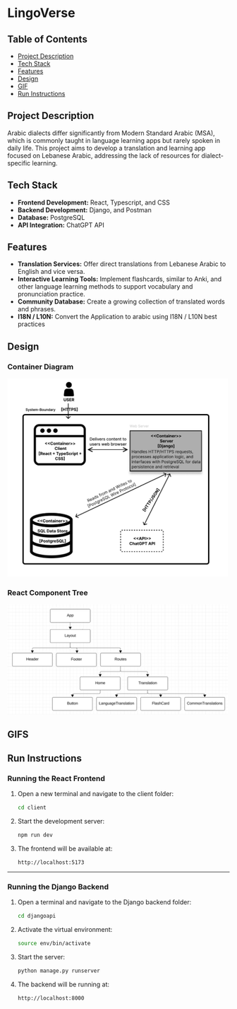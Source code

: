 # LingoVerse

## Table of Contents
- [Project Description](#project-description)
- [Tech Stack](#tech-stack)
- [Features](#features)
- [Design](#design)
- [GIF](#screenshots)
- [Run Instructions](#run-instructions)

## Project Description
Arabic dialects differ significantly from Modern Standard Arabic (MSA), which is commonly taught in language learning apps but rarely spoken in daily life. This project aims to develop a translation and learning app focused on Lebanese Arabic, addressing the lack of resources for dialect-specific learning.

## Tech Stack
- **Frontend Development:** React, Typescript, and CSS
- **Backend Development:** Django, and Postman
- **Database:** PostgreSQL 
- **API Integration:** ChatGPT API

## Features
- **Translation Services:** Offer direct translations from Lebanese Arabic to English and vice versa.
- **Interactive Learning Tools:** Implement flashcards, similar to Anki, and other language learning methods to support vocabulary and pronunciation practice.
- **Community Database:** Create a growing collection of translated words and phrases.
- **I18N / L10N:** Convert the Application to arabic using I18N / L10N best practices

## Design
### Container Diagram
<img src="./client/public/Container_Diagram.png" alt="Container Image" width="500"/>

### React Component Tree
<img src="./client/public/React_Component_Tree.png" alt="Container Image" width="500"/>

## GIFS


## Run Instructions
### **Running the React Frontend**

1. Open a new terminal and navigate to the client folder:
   ```bash
   cd client
   ```
2. Start the development server:
   ```bash
   npm run dev
   ```
3. The frontend will be available at:
   ```
   http://localhost:5173
   ```
   
---

### **Running the Django Backend**

1. Open a terminal and navigate to the Django backend folder:
   ```bash
   cd djangoapi
   ```
2. Activate the virtual environment:
     ```bash
     source env/bin/activate
     ```
3. Start the server:
   ```bash
   python manage.py runserver
   ```
4. The backend will be running at:
   ```
   http://localhost:8000
   ```

